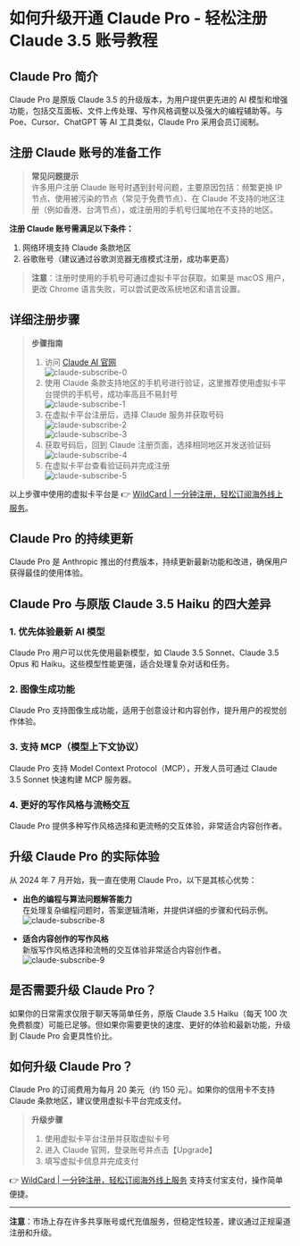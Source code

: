 # 如何升级开通 Claude Pro - 轻松注册 Claude 3.5 账号教程

## Claude Pro 简介

Claude Pro 是原版 Claude 3.5 的升级版本，为用户提供更先进的 AI 模型和增强功能，包括交互面板、文件上传处理、写作风格调整以及强大的编程辅助等。与 Poe、Cursor、ChatGPT 等 AI 工具类似，Claude Pro 采用会员订阅制。

## 注册 Claude 账号的准备工作

> **常见问题提示**  
> 许多用户注册 Claude 账号时遇到封号问题，主要原因包括：频繁更换 IP 节点、使用被污染的节点（常见于免费节点）、在 Claude 不支持的地区注册（例如香港、台湾节点），或注册用的手机号归属地在不支持的地区。

**注册 Claude 账号需满足以下条件：**
1. 网络环境支持 Claude 条款地区
2. 谷歌账号（建议通过谷歌浏览器无痕模式注册，成功率更高）

> **注意**：注册时使用的手机号可通过虚拟卡平台获取。如果是 macOS 用户，更改 Chrome 语言失败，可以尝试更改系统地区和语言设置。

## 详细注册步骤

> **步骤指南**  
> 1. 访问 [Claude AI 官网](https://claude.ai/)  
> ![claude-subscribe-0](https://bbtdd.com/img/09708735005.webp)  
> 2. 使用 Claude 条款支持地区的手机号进行验证，这里推荐使用虚拟卡平台提供的手机号，成功率高且不易封号  
> ![claude-subscribe-1](https://bbtdd.com/img/12670599970.webp)  
> 3. 在虚拟卡平台注册后，选择 Claude 服务并获取号码  
> ![claude-subscribe-2](https://bbtdd.com/img/0808790185957.webp)  
> ![claude-subscribe-3](https://bbtdd.com/img/2875796274987.webp)  
> 4. 获取号码后，回到 Claude 注册页面，选择相同地区并发送验证码  
> ![claude-subscribe-4](https://bbtdd.com/img/36793548789.webp)  
> 5. 在虚拟卡平台查看验证码并完成注册  
> ![claude-subscribe-5](https://bbtdd.com/img/04247259103336.webp)  

以上步骤中使用的虚拟卡平台是 👉 [WildCard | 一分钟注册，轻松订阅海外线上服务](https://bbtdd.com/WildCard)。

## Claude Pro 的持续更新

Claude Pro 是 Anthropic 推出的付费版本，持续更新最新功能和改进，确保用户获得最佳的使用体验。

## Claude Pro 与原版 Claude 3.5 Haiku 的四大差异

### 1. 优先体验最新 AI 模型
Claude Pro 用户可以优先使用最新模型，如 Claude 3.5 Sonnet、Claude 3.5 Opus 和 Haiku。这些模型性能更强，适合处理复杂对话和任务。

### 2. 图像生成功能
Claude Pro 支持图像生成功能，适用于创意设计和内容创作，提升用户的视觉创作体验。

### 3. 支持 MCP（模型上下文协议）
Claude Pro 支持 Model Context Protocol（MCP），开发人员可通过 Claude 3.5 Sonnet 快速构建 MCP 服务器。

### 4. 更好的写作风格与流畅交互
Claude Pro 提供多种写作风格选择和更流畅的交互体验，非常适合内容创作者。

## 升级 Claude Pro 的实际体验

从 2024 年 7 月开始，我一直在使用 Claude Pro，以下是其核心优势：

- **出色的编程与算法问题解答能力**  
  在处理复杂编程问题时，答案逻辑清晰，并提供详细的步骤和代码示例。  
  ![claude-subscribe-8](https://bbtdd.com/img/54361207100549.webp)  

- **适合内容创作的写作风格**  
  新版写作风格选择和流畅的交互体验非常适合内容创作者。  
  ![claude-subscribe-9](https://bbtdd.com/img/35535213765.webp)  

## 是否需要升级 Claude Pro？

如果你的日常需求仅限于聊天等简单任务，原版 Claude 3.5 Haiku（每天 100 次免费额度）可能已足够。但如果你需要更快的速度、更好的体验和最新功能，升级到 Claude Pro 会更具性价比。

## 如何升级 Claude Pro？

Claude Pro 的订阅费用为每月 20 美元（约 150 元）。如果你的信用卡不支持 Claude 条款地区，建议使用虚拟卡平台完成支付。

> **升级步骤**  
> 1. 使用虚拟卡平台注册并获取虚拟卡号  
> 2. 进入 Claude 官网，登录账号并点击【Upgrade】  
> 3. 填写虚拟卡信息并完成支付  

👉 [WildCard | 一分钟注册，轻松订阅海外线上服务](https://bbtdd.com/WildCard) 支持支付宝支付，操作简单便捷。

---

**注意**：市场上存在许多共享账号或代充值服务，但稳定性较差，建议通过正规渠道注册和升级。